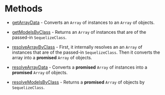 # Methods

* [getArrayData](getArrayData.md) - Converts an `Array` of <SequelizeModel> instances to an `Array` of <Attributes> objects.

* [getModelsByClass](getModelsByClass.md) - Returns an `Array` of <SequelizeModel> instances that are of the passed-in `SequelizeClass`.

* [resolveArrayByClass](resolveArrayByClass.md) - First, it internally resolves an an `Array` of <SequelizeModel> instances that are of the passed-in `SequelizeClass`. Then it converts the array into a **promised** `Array` of <Attributes> objects.

* [resolveArrayData](resolveArrayData.md) - Converts a **promised** `Array` of <SequelizeModel> instances into a **promised** `Array` of <Attributes> objects.

* [resolveModelsByClass](resolveModelsByClass.md) - Returns a **promised** `Array` of <SequelizeModel> objects by `SequelizeClass`.